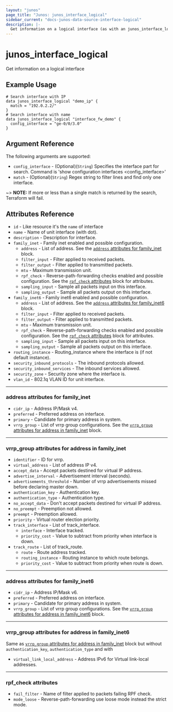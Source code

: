 ```yaml
---
layout: "junos"
page_title: "Junos: junos_interface_logical"
sidebar_current: "docs-junos-data-source-interface-logical"
description: |-
  Get information on a logical interface (as with an junos_interface_logical resource import)
---
```


# junos_interface_logical

Get information on a logical interface

## Example Usage

```hcl
# Search interface with IP
data junos_interface_logical "demo_ip" {
  match = "192.0.2.2/"
}
# Search interface with name
data junos_interface_logical "interface_fw_demo" {
  config_interface = "ge-0/0/3.0"
}
```

## Argument Reference

The following arguments are supported:

* `config_interface` - (Optional)(`String`) Specifies the interface part for search. Command is 'show configuration interfaces <config_interface>'
* `match` - (Optional)(`String`) Regex string to filter lines and find only one interface.

~> **NOTE:** If more or less than a single match is returned by the search, Terraform will fail.

## Attributes Reference

* `id` - Like resource it's the `name` of interface
* `name` - Name of unit interface (with dot).
* `description` - Description for interface.
* `family_inet` - Family inet enabled and possible configuration.
  * `address` - List of address. See the [`address` attributes for family_inet](#address-attributes-for-family_inet) block.
  * `filter_input` - Filter applied to received packets.
  * `filter_output` - Filter applied to transmitted packets.
  * `mtu` - Maximum transmission unit.
  * `rpf_check` - Reverse-path-forwarding checks enabled and possible configuration. See the [`rpf_check` attributes](#rpf_check-attributes) block for attributes.
  * `sampling_input` - Sample all packets input on this interface.
  * `sampling_output` - Sample all packets output on this interface.
* `family_inet6` - Family inet6 enabled and possible configuration.
  * `address` - List of address. See the [`address` attributes for family_inet6](#address-attributes-for-family_inet6) block.
  * `filter_input` - Filter applied to received packets.
  * `filter_output` - Filter applied to transmitted packets.
  * `mtu` - Maximum transmission unit.
  * `rpf_check` - Reverse-path-forwarding checks enabled and possible configuration. See the [`rpf_check` attributes](#rpf_check-attributes) block for attributes.
  * `sampling_input` - Sample all packets input on this interface.
  * `sampling_output` - Sample all packets output on this interface.
* `routing_instance` - Routing_instance where the interface is (if not default instance).
* `security_inbound_protocols` - The inbound protocols allowed.
* `security_inbound_services` - The inbound services allowed.
* `security_zone` - Security zone where the interface is.
* `vlan_id` - 802.1q VLAN ID for unit interface.

---

### address attributes for family_inet

* `cidr_ip` - Address IP/Mask v4.
* `preferred` - Preferred address on interface.
* `primary` - Candidate for primary address in system.
* `vrrp_group` - List of vrrp group configurations. See the [`vrrp_group` attributes for address in family_inet](#vrrp_group-attributes-for-address-in-family_inet) block.

---

### vrrp_group attributes for address in family_inet

* `identifier` - ID for vrrp.
* `virtual_address` - List of address IP v4.
* `accept_data` - Accept packets destined for virtual IP address.
* `advertise_interval` - Advertisement interval (seconds).
* `advertisements_threshold` - Number of vrrp advertisements missed before declaring master down.
* `authentication_key` - Authentication key.
* `authentication_type` - Authentication type.
* `no_accept_data` - Don't accept packets destined for virtual IP address.
* `no_preempt` - Preemption not allowed.
* `preempt` - Preemption allowed.
* `priority` - Virtual router election priority.
* `track_interface` - List of track_interface.
  * `interface` - Interface tracked.
  * `priority_cost` - Value to subtract from priority when interface is down.
* `track_route` - List of track_route.
  * `route` - Route address tracked.
  * `routing_instance` - Routing instance to which route belongs.
  * `priority_cost` - Value to subtract from priority when route is down.

---

### address attributes for family_inet6

* `cidr_ip` - Address IP/Mask v6.
* `preferred` - Preferred address on interface.
* `primary` - Candidate for primary address in system.
* `vrrp_group` - List of vrrp group configurations. See the [`vrrp_group` attributes for address in family_inet6](#vrrp_group-attributes-for-address-in-family_inet6) block.

---

### vrrp_group attributes for address in family_inet6

Same as [`vrrp_group` attributes for address in family_inet](#vrrp_group-attributes-for-address-in-family_inet) block but without `authentication_key`, `authentication_type` and with  

* `virtual_link_local_address` - Address IPv6 for Virtual link-local addresses.

---

### rpf_check attributes

* `fail_filter` - Name of filter applied to packets failing RPF check.
* `mode_loose` - Reverse-path-forwarding use loose mode instead the strict mode.
